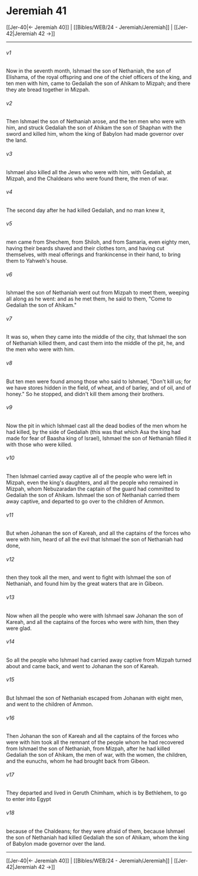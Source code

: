 # Jeremiah 41

[[Jer-40|← Jeremiah 40]] | [[Bibles/WEB/24 - Jeremiah/Jeremiah]] | [[Jer-42|Jeremiah 42 →]]
***



###### v1 
Now in the seventh month, Ishmael the son of Nethaniah, the son of Elishama, of the royal offspring and one of the chief officers of the king, and ten men with him, came to Gedaliah the son of Ahikam to Mizpah; and there they ate bread together in Mizpah. 

###### v2 
Then Ishmael the son of Nethaniah arose, and the ten men who were with him, and struck Gedaliah the son of Ahikam the son of Shaphan with the sword and killed him, whom the king of Babylon had made governor over the land. 

###### v3 
Ishmael also killed all the Jews who were with him, with Gedaliah, at Mizpah, and the Chaldeans who were found there, the men of war. 

###### v4 
The second day after he had killed Gedaliah, and no man knew it, 

###### v5 
men came from Shechem, from Shiloh, and from Samaria, even eighty men, having their beards shaved and their clothes torn, and having cut themselves, with meal offerings and frankincense in their hand, to bring them to Yahweh's house. 

###### v6 
Ishmael the son of Nethaniah went out from Mizpah to meet them, weeping all along as he went: and as he met them, he said to them, "Come to Gedaliah the son of Ahikam." 

###### v7 
It was so, when they came into the middle of the city, that Ishmael the son of Nethaniah killed them, and cast them into the middle of the pit, he, and the men who were with him. 

###### v8 
But ten men were found among those who said to Ishmael, "Don't kill us; for we have stores hidden in the field, of wheat, and of barley, and of oil, and of honey." So he stopped, and didn't kill them among their brothers. 

###### v9 
Now the pit in which Ishmael cast all the dead bodies of the men whom he had killed, by the side of Gedaliah (this was that which Asa the king had made for fear of Baasha king of Israel), Ishmael the son of Nethaniah filled it with those who were killed. 

###### v10 
Then Ishmael carried away captive all of the people who were left in Mizpah, even the king's daughters, and all the people who remained in Mizpah, whom Nebuzaradan the captain of the guard had committed to Gedaliah the son of Ahikam. Ishmael the son of Nethaniah carried them away captive, and departed to go over to the children of Ammon. 

###### v11 
But when Johanan the son of Kareah, and all the captains of the forces who were with him, heard of all the evil that Ishmael the son of Nethaniah had done, 

###### v12 
then they took all the men, and went to fight with Ishmael the son of Nethaniah, and found him by the great waters that are in Gibeon. 

###### v13 
Now when all the people who were with Ishmael saw Johanan the son of Kareah, and all the captains of the forces who were with him, then they were glad. 

###### v14 
So all the people who Ishmael had carried away captive from Mizpah turned about and came back, and went to Johanan the son of Kareah. 

###### v15 
But Ishmael the son of Nethaniah escaped from Johanan with eight men, and went to the children of Ammon. 

###### v16 
Then Johanan the son of Kareah and all the captains of the forces who were with him took all the remnant of the people whom he had recovered from Ishmael the son of Nethaniah, from Mizpah, after he had killed Gedaliah the son of Ahikam, the men of war, with the women, the children, and the eunuchs, whom he had brought back from Gibeon. 

###### v17 
They departed and lived in Geruth Chimham, which is by Bethlehem, to go to enter into Egypt 

###### v18 
because of the Chaldeans; for they were afraid of them, because Ishmael the son of Nethaniah had killed Gedaliah the son of Ahikam, whom the king of Babylon made governor over the land.

***
[[Jer-40|← Jeremiah 40]] | [[Bibles/WEB/24 - Jeremiah/Jeremiah]] | [[Jer-42|Jeremiah 42 →]]
